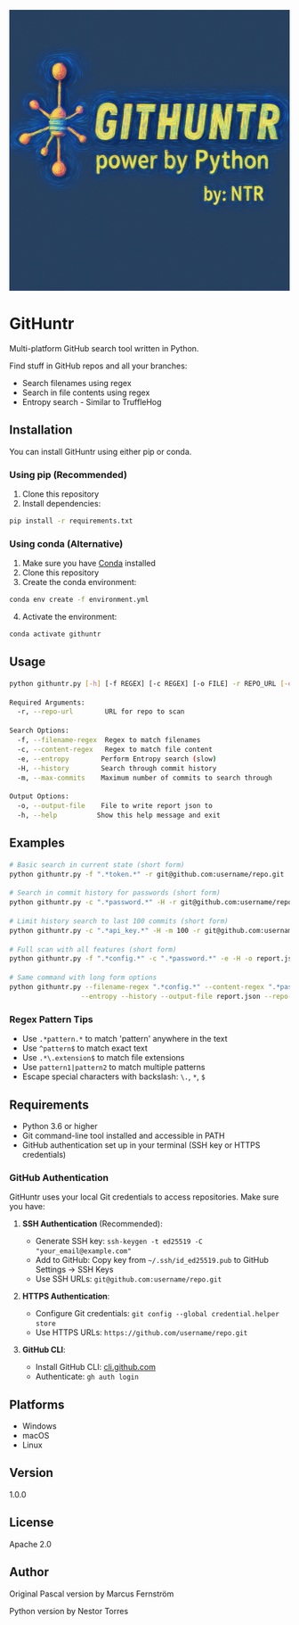 ![gitHuntr](banner.png)

# GitHuntr

Multi-platform GitHub search tool written in Python.

Find stuff in GitHub repos and all your branches:

* Search filenames using regex
* Search in file contents using regex
* Entropy search - Similar to TruffleHog

## Installation

You can install GitHuntr using either pip or conda.

### Using pip (Recommended)

1. Clone this repository
2. Install dependencies:
```bash
pip install -r requirements.txt
```

### Using conda (Alternative)

1. Make sure you have [Conda](https://docs.conda.io/en/latest/) installed
2. Clone this repository
3. Create the conda environment:
```bash
conda env create -f environment.yml
```
4. Activate the environment:
```bash
conda activate githuntr
```

## Usage

```bash
python githuntr.py [-h] [-f REGEX] [-c REGEX] [-o FILE] -r REPO_URL [-e] [-H] [-m MAX]

Required Arguments:
  -r, --repo-url        URL for repo to scan

Search Options:
  -f, --filename-regex  Regex to match filenames
  -c, --content-regex   Regex to match file content
  -e, --entropy        Perform Entropy search (slow)
  -H, --history        Search through commit history
  -m, --max-commits    Maximum number of commits to search through

Output Options:
  -o, --output-file    File to write report json to
  -h, --help          Show this help message and exit
```

## Examples

```bash
# Basic search in current state (short form)
python githuntr.py -f ".*token.*" -r git@github.com:username/repo.git

# Search in commit history for passwords (short form)
python githuntr.py -c ".*password.*" -H -r git@github.com:username/repo.git

# Limit history search to last 100 commits (short form)
python githuntr.py -c ".*api_key.*" -H -m 100 -r git@github.com:username/repo.git

# Full scan with all features (short form)
python githuntr.py -f ".*config.*" -c ".*password.*" -e -H -o report.json -r git@github.com:username/repo.git

# Same command with long form options
python githuntr.py --filename-regex ".*config.*" --content-regex ".*password.*" \
                  --entropy --history --output-file report.json --repo-url git@github.com:username/repo.git
```

### Regex Pattern Tips

- Use `.*pattern.*` to match 'pattern' anywhere in the text
- Use `^pattern$` to match exact text
- Use `.*\.extension$` to match file extensions
- Use `pattern1|pattern2` to match multiple patterns
- Escape special characters with backslash: `\.`, `*`, `$`

## Requirements

- Python 3.6 or higher
- Git command-line tool installed and accessible in PATH
- GitHub authentication set up in your terminal (SSH key or HTTPS credentials)

### GitHub Authentication

GitHuntr uses your local Git credentials to access repositories. Make sure you have:

1. **SSH Authentication** (Recommended):
   - Generate SSH key: `ssh-keygen -t ed25519 -C "your_email@example.com"`
   - Add to GitHub: Copy key from `~/.ssh/id_ed25519.pub` to GitHub Settings → SSH Keys
   - Use SSH URLs: `git@github.com:username/repo.git`

2. **HTTPS Authentication**:
   - Configure Git credentials: `git config --global credential.helper store`
   - Use HTTPS URLs: `https://github.com/username/repo.git`

3. **GitHub CLI**:
   - Install GitHub CLI: [cli.github.com](https://cli.github.com)
   - Authenticate: `gh auth login`

## Platforms
* Windows
* macOS
* Linux

## Version
1.0.0

## License
Apache 2.0

## Author

Original Pascal version by Marcus Fernström

Python version by Nestor Torres
